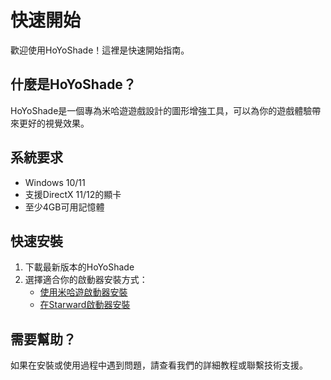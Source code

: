 # 快速開始

歡迎使用HoYoShade！這裡是快速開始指南。

## 什麼是HoYoShade？

HoYoShade是一個專為米哈遊遊戲設計的圖形增強工具，可以為你的遊戲體驗帶來更好的視覺效果。

## 系統要求

- Windows 10/11
- 支援DirectX 11/12的顯卡
- 至少4GB可用記憶體

## 快速安裝

1. 下載最新版本的HoYoShade
2. 選擇適合你的啟動器安裝方式：
   - [使用米哈遊啟動器安裝](/zh_hk/教程/mihoyo-launcher)
   - [在Starward啟動器安裝](/zh_hk/教程/starward-launcher)

## 需要幫助？

如果在安裝或使用過程中遇到問題，請查看我們的詳細教程或聯繫技術支援。